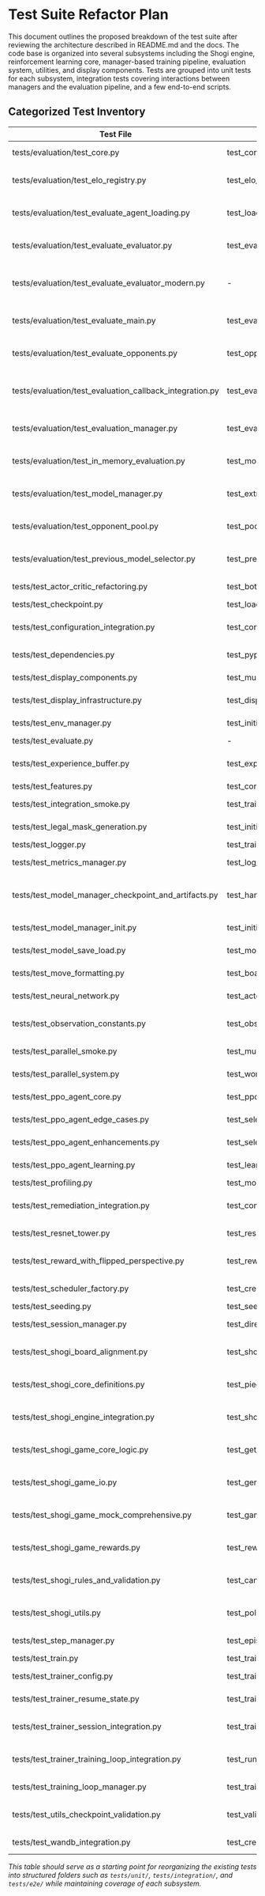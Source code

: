 # Test Suite Refactor Plan
This document outlines the proposed breakdown of the test suite after reviewing the architecture described in README.md and the docs. The code base is organized into several subsystems including the Shogi engine, reinforcement learning core, manager-based training pipeline, evaluation system, utilities, and display components. Tests are grouped into unit tests for each subsystem, integration tests covering interactions between managers and the evaluation pipeline, and a few end-to-end scripts.


## Categorized Test Inventory

| Test File | Contained Tests | Purpose | Suite |
|-----------|----------------|---------|-------|
| tests/evaluation/test_core.py | test_context_creation_and_serialization,test_summary_stats_from_games | evaluation - test core | Evaluation Unit |
| tests/evaluation/test_elo_registry.py | test_elo_registry_load_update_save | evaluation - test elo registry | Evaluation Unit |
| tests/evaluation/test_evaluate_agent_loading.py | test_load_evaluation_agent_mocked,test_load_evaluation_agent_missing_checkpoint | evaluation - test evaluate agent loading | Evaluation Unit |
| tests/evaluation/test_evaluate_evaluator.py | test_evaluation_manager_replaces_evaluator_basic,test_evaluation_manager_checkpoint_compatibility | evaluation - test evaluate evaluator | Evaluation Unit |
| tests/evaluation/test_evaluate_evaluator_modern.py | - | evaluation - test evaluate evaluator modern | Evaluation Unit |
| tests/evaluation/test_evaluate_main.py | test_evaluation_manager_single_opponent_basic,test_evaluation_manager_with_checkpoint,test_evaluation_manager_current_agent_with_model_check,test_evaluation_manager_agent_without_model_raises_error,test_evaluation_manager_tournament_strategy_with_mock | evaluation - test evaluate main | Evaluation Unit |
| tests/evaluation/test_evaluate_opponents.py | test_opponent_select_move,test_initialize_opponent_types,test_initialize_opponent_unknown_type,test_initialize_opponent_ppo,test_initialize_opponent_invalid_type | evaluation - test evaluate opponents | Evaluation Unit |
| tests/evaluation/test_evaluation_callback_integration.py | test_evaluation_callback_updates_elo | evaluation - test evaluation callback integration | Evaluation Unit |
| tests/evaluation/test_evaluation_manager.py | test_evaluate_checkpoint,test_evaluate_current_agent | evaluation - test evaluation manager | Evaluation Unit |
| tests/evaluation/test_in_memory_evaluation.py | test_model_weight_manager_creation,test_extract_agent_weights,test_evaluation_manager_in_memory_method_exists,test_evaluation_manager_in_memory_with_mock_agent,test_model_weight_manager_cache_cleanup,test_get_cache_stats | evaluation - test in memory evaluation | Evaluation Unit |
| tests/evaluation/test_model_manager.py | test_extract_agent_weights,test_extract_agent_weights_no_model,test_cache_opponent_weights,test_cache_opponent_weights_file_not_found,test_cache_lru_eviction,test_cache_reuse,test_get_cache_stats,test_clear_cache,test_get_memory_usage,test_create_agent_from_weights_success,test_create_agent_from_weights_infer_channels,test_create_agent_from_weights_invalid_weights | evaluation - test model manager | Evaluation Unit |
| tests/evaluation/test_opponent_pool.py | test_pool_add_sample_and_evict,test_pool_champion_rating | evaluation - test opponent pool | Evaluation Unit |
| tests/evaluation/test_previous_model_selector.py | test_previous_model_selector_basic | evaluation - test previous model selector | Evaluation Unit |
| tests/test_actor_critic_refactoring.py | test_both_models_inherit_from_base,test_shared_methods_work_identically,test_deterministic_mode | test actor critic refactoring | Misc |
| tests/test_checkpoint.py | test_load_checkpoint_with_padding_scenarios | test checkpoint | Utility Unit |
| tests/test_configuration_integration.py | test_config_schema_matches_yaml,test_training_log_file_configuration,test_evaluation_log_file_configuration,test_config_validation_with_missing_fields,test_config_with_custom_yaml | test configuration integration | Integration |
| tests/test_dependencies.py | test_pyproject_toml_exists,test_main_dependencies_structure,test_dev_dependencies_available,test_torch_functionality,test_numpy_functionality,test_pydantic_functionality,test_yaml_functionality,test_rich_functionality,test_python_dotenv_functionality,test_version_compatibility,test_matplotlib_not_required,test_matplotlib_references_removed,test_deptry_analysis,test_no_unused_imports_in_core,test_pip_environment_consistency,test_requirements_files_consistency,test_full_system_imports,test_training_pipeline_dependencies,test_configuration_system_dependencies | test dependencies | Misc |
| tests/test_display_components.py | test_multi_metric_sparkline_render,test_rolling_average_calculator,test_sparkline_bounded_generation | test display components | Display Unit |
| tests/test_display_infrastructure.py | test_display_config_defaults,test_metrics_history_trimming,test_elo_rating_updates,test_sparkline_generation,test_adaptive_layout_choice,test_shogi_board_basic_render,test_recent_moves_panel_render | test display infrastructure | Display Unit |
| tests/test_env_manager.py | test_initialization_success,test_initialization_no_seed,test_initialization_game_error,test_initialization_policy_mapper_error,test_action_space_validation_success,test_action_space_validation_mismatch,test_environment_operations,test_setup_seeding_with_explicit_seed,test_setup_seeding_with_config_seed,test_setup_seeding_no_seed_method,test_setup_seeding_error,test_validate_environment_success,test_validate_environment_game_none,test_validate_environment_policy_mapper_none,test_validate_environment_invalid_action_space,test_get_environment_info | test env manager | Manager Unit |
| tests/test_evaluate.py | - | test evaluate | Misc |
| tests/test_experience_buffer.py | test_experience_buffer_add_and_len,test_experience_buffer_compute_advantages_and_returns,test_experience_buffer_compute_advantages_empty_buffer,test_experience_buffer_get_batch,test_experience_buffer_get_batch_empty,test_experience_buffer_get_batch_stack_error,test_experience_buffer_clear,test_experience_buffer_full_buffer_warning,test_experience_buffer_device_consistency | test experience buffer | RL Core Unit |
| tests/test_features.py | test_core46_shape_and_zeros,test_core46all_shape_and_zeros,test_check_plane,test_repetition_plane,test_prom_zone_plane,test_last2ply_plane,test_hand_onehot_plane,test_registry_and_spec | test features | Misc |
| tests/test_integration_smoke.py | test_training_smoke_test,test_evaluation_smoke_test,test_config_system_smoke_test | test integration smoke | Integration |
| tests/test_legal_mask_generation.py | test_initial_position_legal_mask,test_evaluation_legal_mask_fix,test_king_in_check_mask,test_checkmate_mask,test_drop_moves_mask,test_promotion_mask,test_specific_board_moves_are_legal,test_no_legal_moves_for_opponent_in_checkmate,test_stalemate_mask,test_nifu_scenario_with_explicit_game_instance | test legal mask generation | Misc |
| tests/test_logger.py | test_training_logger,test_evaluation_logger | test logger | Misc |
| tests/test_metrics_manager.py | test_log_episode_metrics_and_rates,test_processing_flag_toggle | test metrics manager | Manager Unit |
| tests/test_model_manager_checkpoint_and_artifacts.py | test_handle_checkpoint_resume_latest_found,test_handle_checkpoint_resume_not_found,test_handle_checkpoint_resume_explicit_path,test_create_model_artifact_success,test_create_model_artifact_wandb_inactive,test_create_model_artifact_file_missing,test_save_final_model_success,test_save_final_checkpoint_success,test_save_final_checkpoint_zero_timestep,test_load_checkpoint_multiple_available,test_load_checkpoint_specific_not_found,test_load_checkpoint_corrupted_data,test_save_checkpoint_directory_creation,test_create_model_artifact_with_metadata,test_create_model_artifact_wandb_failure_handling,test_create_model_artifact_wandb_inactive | test model manager checkpoint and artifacts | Manager Unit |
| tests/test_model_manager_init.py | test_initialization_success,test_initialization_with_args_override,test_mixed_precision_cuda_enabled,test_mixed_precision_cpu_warning,test_get_model_info,test_model_creation_and_agent_instantiation | test model manager init | Manager Unit |
| tests/test_model_save_load.py | test_model_save_and_load | test model save load | Misc |
| tests/test_move_formatting.py | test_board_move_without_game_context,test_promoting_move_without_game_context,test_drop_moves,test_none_move,test_move_formatting_error_handling,test_enhanced_board_move_with_piece_info,test_enhanced_promoting_move_with_piece_info,test_enhanced_board_move_without_piece_info,test_enhanced_drop_move,test_enhanced_none_move,test_regular_piece_names,test_promoted_piece_names,test_promotion_transformations,test_unknown_piece_type,test_coordinate_conversion,test_coordinate_bounds,test_comprehensive_move_set,test_format_consistency | test move formatting | Misc |
| tests/test_neural_network.py | test_actor_critic_init_and_forward | test neural network | RL Core Unit |
| tests/test_observation_constants.py | test_observation_plane_constants_match_implementation | test observation constants | Misc |
| tests/test_parallel_smoke.py | test_multiprocessing_basic_functionality,test_future_parallel_environment_interface,test_future_self_play_worker_interface,test_parallel_system_configuration | test parallel smoke | Integration |
| tests/test_parallel_system.py | test_worker_communicator_init,test_model_synchronizer_init,test_parallel_manager_init,test_control_commands,test_model_weight_transmission,test_experience_collection,test_queue_info,test_model_compression,test_model_sync_timing | test parallel system | Parallel System |
| tests/test_ppo_agent_core.py | test_ppo_agent_init_basic,test_ppo_agent_get_name,test_ppo_agent_num_actions_total,test_select_action_basic,test_select_action_with_game_context,test_select_action_deterministic_vs_stochastic,test_get_value_basic,test_get_value_batch_consistency,test_learn_basic,test_learn_parameter_updates,test_learn_multiple_calls,test_scheduler_initialization_none,test_scheduler_initialization_linear,test_scheduler_initialization_cosine,test_scheduler_step_calculation_epoch_mode,test_scheduler_step_calculation_update_mode,test_learning_rate_changes_with_linear_scheduler,test_scheduler_step_on_epoch_vs_update | test ppo agent core | RL Core Unit |
| tests/test_ppo_agent_edge_cases.py | test_select_action_invalid_observation_shape,test_select_action_invalid_legal_mask_shape,test_select_action_all_illegal_moves,test_get_value_invalid_observation,test_single_legal_action,test_legal_mask_device_mismatch,test_legal_mask_wrong_dtype,test_save_model_basic,test_load_model_basic,test_save_load_round_trip_preserves_behavior,test_load_nonexistent_file,test_save_to_invalid_path,test_invalid_hyperparameters,test_cpu_device_consistency,test_cuda_device_consistency,test_mixed_device_inputs,test_extremely_small_learning_rate,test_zero_experiences_after_compute_advantages,test_invalid_scheduler_type,test_scheduler_with_invalid_kwargs,test_scheduler_with_zero_total_steps,test_scheduler_step_validation,test_scheduler_extreme_learning_rates,test_scheduler_state_persistence,test_scheduler_with_very_large_total_steps,test_scheduler_boundary_learning_rates,test_scheduler_configuration_edge_cases | test ppo agent edge cases | RL Core Unit |
| tests/test_ppo_agent_enhancements.py | test_select_action_no_grad_and_obs_norm,test_value_function_clipping_enabled,test_value_function_clipping_disabled | test ppo agent enhancements | RL Core Unit |
| tests/test_ppo_agent_learning.py | test_learn_loss_components,test_advantage_normalization_config_option,test_advantage_normalization_behavior_difference,test_gradient_clipping,test_kl_divergence_tracking,test_minibatch_processing,test_empty_buffer_handling,test_single_experience_learning,test_learning_with_linear_scheduler,test_learning_with_cosine_scheduler,test_learning_with_exponential_scheduler,test_learning_with_step_scheduler,test_scheduler_interaction_with_multiple_epochs,test_scheduler_disabled_maintains_constant_lr,test_scheduler_respects_optimizer_lr_changes | test ppo agent learning | RL Core Unit |
| tests/test_profiling.py | test_monitor_initialization,test_time_operation_context_manager,test_multiple_timing_operations,test_increment_counter,test_get_stats,test_reset,test_print_summary,test_profile_function_decorator,test_function,test_profile_training_step_decorator,test_profile_game_operation_decorator,test_profile_code_block_context_manager,test_run_profiler,test_function,test_run_profiler_with_arguments,test_memory_usage_tracking,test_global_monitor_instance,test_concurrent_profiling,test_profiling_error_handling,test_nested_profiling_operations,test_profiling_with_real_training_simulation,test_empty_statistics,test_rapid_consecutive_operations,test_long_operation_names,test_special_characters_in_names,test_profiling_overhead,test_memory_efficiency | test profiling | Misc |
| tests/test_remediation_integration.py | test_complete_system_startup,test_seeding_with_profiling_integration,test_training_simulation_with_full_stack,test_configuration_seeding_profiling_workflow,test_error_handling_across_components,test_existing_config_system,test_existing_game_functionality,test_existing_training_infrastructure,test_imports_remain_stable,test_seeding_performance_impact,test_profiling_performance_impact,test_memory_usage_stability,test_development_workflow,test_debugging_scenario,test_performance_optimization_workflow,test_all_remediation_components_present,test_remediation_documentation_exists,test_no_breaking_changes,test_system_stability_after_remediation | test remediation integration | Integration |
| tests/test_resnet_tower.py | test_resnet_tower_forward_shapes,test_resnet_tower_fp16_memory,test_resnet_tower_se_toggle,test_basic_functionality,test_deterministic_vs_stochastic,test_legal_mask_basic,test_legal_mask_batch_broadcasting,test_single_obs_legal_mask_adaptation,test_all_false_legal_mask_nan_handling,test_device_consistency,test_gradient_flow,test_basic_functionality,test_with_legal_mask,test_all_false_legal_mask_nan_handling,test_consistency_with_get_action_and_value,test_entropy_properties,test_gradient_flow,test_device_consistency,test_extreme_legal_masks,test_numerical_stability,test_batch_size_edge_cases,test_mixed_legal_masks_in_batch | test resnet tower | RL Core Unit |
| tests/test_reward_with_flipped_perspective.py | test_reward_with_flipped_perspective,test_feature_plane_flipping_for_observation | test reward with flipped perspective | RL Core Unit |
| tests/test_scheduler_factory.py | test_create_scheduler_none_type,test_create_linear_scheduler,test_create_cosine_scheduler,test_create_exponential_scheduler,test_create_step_scheduler,test_invalid_scheduler_type,test_scheduler_with_default_kwargs,test_linear_scheduler_edge_cases,test_cosine_scheduler_with_eta_min,test_scheduler_type_coverage,test_multiple_schedulers_same_optimizer | test scheduler factory | RL Core Unit |
| tests/test_seeding.py | test_seed_method_exists,test_seed_accepts_integer,test_seed_accepts_none,test_seed_value_storage,test_seed_logging,test_seed_returns_self,test_multiple_seeding_operations,test_seed_debugging_hook,test_env_manager_seeding_integration,test_env_manager_seed_propagation,test_env_manager_seeding_logging,test_seeding_contract_consistency,test_seeding_state_independence,test_seeding_future_extensibility,test_seed_with_negative_values,test_seed_with_large_values,test_seed_type_handling,test_seed_memory_efficiency,test_full_system_seeding_workflow,test_seeding_with_real_training_components,test_seeding_persistence_across_operations | test seeding | Integration |
| tests/test_session_manager.py | test_directory_setup_creates_missing_directories,test_save_effective_config_with_missing_directory,test_wandb_enabled_directory_consistency,test_multiple_session_managers_different_directories,test_init_with_explicit_run_name,test_init_with_args_run_name,test_init_with_config_run_name,test_init_with_auto_generated_name,test_init_run_name_precedence,test_full_workflow,test_finalize_session,test_properties_raise_error_before_setup,test_directory_setup_failure,test_wandb_setup_failure,test_config_saving_failure,test_get_session_summary,test_log_session_info,test_trainer_initializes_and_uses_session_manager,test_trainer_delegates_info_logging_to_session_manager | test session manager | Manager Unit |
| tests/test_shogi_board_alignment.py | test_shogi_board_padding_width | test shogi board alignment | Shogi Engine Unit |
| tests/test_shogi_core_definitions.py | test_piece_creation_and_attributes,test_piece_promote,test_piece_unpromote,test_piece_symbol,test_piece_repr,test_piece_eq_and_hash,test_piece_deepcopy,test_get_piece_type_from_symbol_valid,test_get_piece_type_from_symbol_invalid,test_dictionary_constants | test shogi core definitions | Shogi Engine Unit |
| tests/test_shogi_engine_integration.py | test_shogigame_init_and_reset,test_shogigame_to_string,test_shogigame_is_on_board,test_get_individual_piece_moves_on_empty_board,test_get_individual_king_moves_on_empty_board,test_get_individual_piece_moves_bishop_rook_parameterized,test_shogigame_get_observation,test_nifu_detection,test_nifu_promoted_pawn_does_not_count,test_nifu_after_capture_and_drop,test_nifu_promote_and_drop,test_uchi_fu_zume,test_uchi_fu_zume_complex_escape,test_uchi_fu_zume_non_pawn_drop,test_uchi_fu_zume_king_in_check,test_sennichite_detection,test_sennichite_with_drops,test_sennichite_with_captures,test_illegal_pawn_drop_last_rank,test_illegal_knight_drop_last_two_ranks,test_illegal_lance_drop_last_rank,test_checkmate_minimal,test_stalemate_minimal | test shogi engine integration | Integration |
| tests/test_shogi_game_core_logic.py | test_get_observation_initial_state_dimensions,test_get_observation_hand_pieces_black_one_pawn,test_get_observation_hand_pieces_white_one_rook,test_get_observation_multiple_hand_pieces_mixed_players,test_get_observation_empty_hands,test_get_observation_current_player_plane_black_turn,test_get_observation_current_player_plane_white_turn,test_get_observation_move_count_plane,test_get_observation_board_pieces_consistency_after_reset,test_get_observation_promoted_piece_on_board,test_undo_move_simple_board_move,test_undo_move_capture,test_undo_move_drop,test_undo_move_promotion_no_capture,test_undo_move_promotion_with_capture,test_undo_move_forced_promotion,test_undo_move_multiple_moves,test_sfen_initial_position,test_sfen_custom_position_no_hands,test_sfen_with_hands,test_sfen_promoted_pieces_on_board,test_sfen_empty_board_no_hands,test_sfen_complex_hands_and_promotions,test_sfen_hand_piece_order_canonicalization,test_sfen_invalid_strings,test_game_termination_checkmate_stalemate,test_game_termination_max_moves,test_game_termination_sennichite,test_move_legality_pinned_piece,test_illegal_movement_pattern_raises_valueerror | test shogi game core logic | Shogi Engine Unit |
| tests/test_shogi_game_io.py | test_generate_neural_network_observation_initial_state,test_generate_neural_network_observation_after_three_moves,test_generate_neural_network_observation_after_pawn_capture,test_generate_neural_network_observation_after_pawn_promotion,test_convert_game_to_text_representation_initial_state,test_convert_game_to_text_representation_after_three_moves,test_convert_game_to_text_representation_after_pawn_capture,test_game_to_kif_writes_valid_kif_file_after_moves,test_sfen_to_move_tuple_parses_standard_and_drop_moves,test_parse_sfen_square_parses_various_squares,test_get_piece_type_from_sfen_char_handles_all_piece_types_and_promotions,test_convert_game_to_text_representation_complex_state,test_game_to_kif_checkmate_and_hands,test_generate_neural_network_observation_max_hands_and_promoted_board,test_generate_neural_network_observation_move_count_normalization,test_sfen_to_move_tuple_invalid_formats | test shogi game io | Shogi Engine Unit |
| tests/test_shogi_game_mock_comprehensive.py | test_game_initialization,test_game_reset,test_get_set_piece,test_is_on_board,test_make_move_basic,test_make_move_capture,test_make_move_promotion,test_make_move_piece_drop,test_undo_basic_move,test_undo_capture_move,test_undo_promotion_move,test_undo_drop_move,test_undo_move_preserves_legal_moves_pinned_piece_in_check,test_move_limit | test shogi game mock comprehensive | Shogi Engine Unit |
| tests/test_shogi_game_rewards.py | test_reward_ongoing_game,test_reward_checkmate_winner,test_reward_checkmate_loser,test_reward_stalemate_draw,test_reward_max_moves_draw,test_reward_sennichite_draw,test_make_move_returns_reward_in_tuple,test_make_move_returns_correct_reward_at_terminal_state,test_make_move_returns_perspective_specific_reward | test shogi game rewards | Shogi Engine Unit |
| tests/test_shogi_rules_and_validation.py | test_can_drop_piece_empty_square,test_cannot_drop_piece_occupied_square,test_can_drop_pawn_nifu_false,test_cannot_drop_pawn_nifu_true,test_nifu_with_promoted_pawn_on_file_is_legal,test_cannot_drop_pawn_last_rank_black,test_cannot_drop_pawn_last_rank_white,test_cannot_drop_lance_last_rank_black,test_cannot_drop_lance_last_rank_white,test_cannot_drop_knight_last_two_ranks_black,test_cannot_drop_knight_last_two_ranks_white,test_can_drop_gold_any_rank,test_cannot_drop_pawn_uchi_fu_zume,test_can_drop_pawn_not_uchi_fu_zume_escape_possible,test_generate_legal_moves_includes_valid_pawn_drop,test_generate_legal_moves_excludes_nifu_pawn_drop,test_generate_legal_moves_excludes_pawn_drop_last_rank,test_generate_legal_moves_excludes_knight_drop_last_two_ranks,test_generate_legal_moves_excludes_drop_leaving_king_in_check,test_generate_legal_moves_includes_drop_giving_check,test_generate_legal_moves_no_drops_if_hand_empty,test_generate_legal_moves_board_moves_and_drop_moves,test_can_drop_specific_piece_pawn_no_nifu_uchi_fu_zume_valid_rank,test_generate_all_legal_moves_promotion_options,test_generate_all_legal_moves_forced_promotion,test_drop_pawn_checkmate_is_legal_not_uchifuzume,test_drop_non_pawn_checkmate_is_legal,test_cannot_drop_piece_if_no_piece_in_hand,test_drop_multiple_piece_types_available,test_drop_pawn_respects_uchi_fu_zume_in_generate_all_legal_moves,test_uchifuzume_king_can_escape_diagonally_not_uchifuzume,test_uchifuzume_king_can_capture_checking_pawn_not_uchifuzume,test_uchifuzume_another_piece_can_capture_checking_pawn_not_uchifuzume,test_uchifuzume_pawn_drop_is_mate_and_king_has_no_legal_moves_IS_uchifuzume,test_uchifuzume_pawn_drop_check_but_not_mate_due_to_block_not_uchifuzume,test_get_observation_with_hand_pieces_black,test_get_observation_with_hand_pieces_white,test_get_observation_empty_hands,test_undo_move_simple_board_move,test_undo_move_capture,test_undo_move_drop,test_undo_move_promotion_no_capture,test_undo_move_promotion_with_capture,test_undo_move_forced_promotion,test_gamelm_pinned_rook_cannot_expose_king,test_gamelm_pinned_bishop_cannot_expose_king,test_gamelm_king_cannot_move_into_check | test shogi rules and validation | Shogi Engine Unit |
| tests/test_shogi_utils.py | test_policy_output_mapper_init,test_policy_output_mapper_mappings,test_get_legal_mask,test_policy_output_mapper_total_actions,test_board_move_to_policy_index_edges,test_drop_move_to_policy_index_edges,test_get_legal_mask_all_legal,test_usi_sq,test_usi_sq_invalid,test_get_usi_char_for_drop_valid,test_get_usi_char_for_drop_invalid,test_shogi_move_to_usi_valid,test_shogi_move_to_usi_invalid,test_usi_to_shogi_move_valid,test_usi_to_shogi_move_invalid,test_shogi_move_to_policy_index_enum_identity_fallback | test shogi utils | Shogi Engine Unit |
| tests/test_step_manager.py | test_episode_state_creation,test_step_result_creation,test_step_result_defaults,test_initialization,test_successful_step_execution,test_agent_select_action_fails,test_make_move_raises_exception,test_make_move_invalid_result_format,test_reset_also_fails,test_demo_mode_enabled,test_successful_episode_end,test_episode_end_white_wins,test_episode_end_draw,test_episode_end_win_rate_calculation,test_episode_end_zero_games,test_episode_end_reset_fails,test_successful_reset,test_update_episode_state,test_prepare_demo_info_success,test_prepare_demo_info_scenarios,test_prepare_demo_info_exception_handling,test_handle_demo_mode,test_handle_demo_mode_no_current_player,test_handle_demo_mode_no_delay,test_execute_step_no_legal_moves_terminal_condition,test_execute_step_no_legal_moves_with_episode_state,test_execute_step_normal_flow_with_legal_moves,test_execute_step_no_legal_moves_logs_appropriate_level,test_best_capture_per_player,test_move_logs_reset_on_episode_end,test_best_capture_reset_on_episode_end,test_counts_latch_and_reset | test step manager | Manager Unit |
| tests/test_train.py | test_train_cli_help,test_train_resume_autodetect,test_train_runs_minimal,test_train_config_override,test_train_run_name_and_savedir,test_train_explicit_resume | test train | Integration |
| tests/test_trainer_config.py | test_trainer_instantiates_resnet_and_features,test_trainer_invalid_feature_raises,test_trainer_invalid_model_raises,test_cli_overrides_config | test trainer config | Integration |
| tests/test_trainer_resume_state.py | test_trainer_restore_state_from_checkpoint_data,test_trainer_restore_state_with_missing_checkpoint_fields,test_trainer_no_checkpoint_resume_preserves_initial_state,test_trainer_error_handling_agent_not_initialized,test_trainer_model_manager_integration_flow,test_trainer_end_to_end_resume_state_verification | test trainer resume state | Integration |
| tests/test_trainer_session_integration.py | test_trainer_initialization_and_properties,test_session_manager_finalization,test_session_manager_error_handling | test trainer session integration | Integration |
| tests/test_trainer_training_loop_integration.py | test_run_training_loop_with_checkpoint_resume_logging,test_run_training_loop_fresh_start_no_resume_logging,test_run_training_loop_keyboard_interrupt_handling,test_run_training_loop_general_exception_handling,test_training_loop_state_consistency_throughout_execution | test trainer training loop integration | Integration |
| tests/test_training_loop_manager.py | test_training_loop_manager_initialization,test_set_initial_episode_state,test_training_loop_manager_basic_functionality,test_run_epoch_functionality,test_training_loop_manager_run_method_structure | test training loop manager | Integration |
| tests/test_utils_checkpoint_validation.py | test_validate_checkpoint_valid_file,test_validate_checkpoint_corrupted_file,test_validate_checkpoint_missing_file,test_find_latest_checkpoint_with_valid_checkpoints,test_find_latest_checkpoint_with_corrupted_latest,test_find_latest_checkpoint_all_corrupted,test_find_latest_checkpoint_no_checkpoints,test_find_latest_checkpoint_directory_not_exist,test_validate_checkpoint_handles_various_exceptions,test_validation_error_messages,test_find_latest_checkpoint_all_corrupted_message | test utils checkpoint validation | Utility Unit |
| tests/test_wandb_integration.py | test_create_model_artifact_wandb_disabled,test_create_model_artifact_success,test_create_model_artifact_missing_file,test_create_model_artifact_wandb_error,test_create_model_artifact_default_parameters,test_create_model_artifact_retry_logic,test_sweep_config_mapping,test_sweep_config_no_wandb_run,test_sweep_config_partial_parameters,test_setup_wandb_disabled,test_setup_wandb_scenarios,test_log_both_impl_creation_and_wandb_logic,test_log_both_impl_wandb_run_none,test_log_both_impl_wandb_disabled_in_config,test_log_both_impl_also_to_wandb_false,test_session_manager_wandb_state_consistency | test wandb integration | Integration |
_This table should serve as a starting point for reorganizing the existing tests into structured folders such as `tests/unit/`, `tests/integration/`, and `tests/e2e/` while maintaining coverage of each subsystem._
